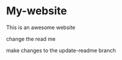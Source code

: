 # My-website
This is an awesome website

change the read me

make changes to the update-readme branch
